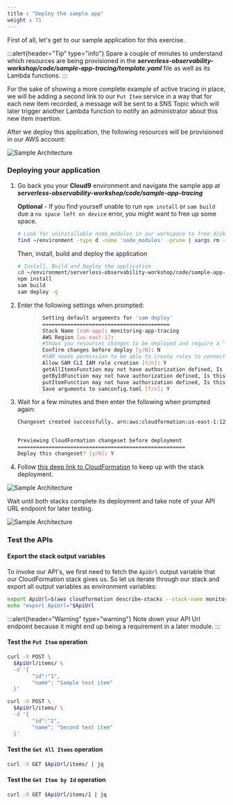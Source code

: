 ```yaml
---
title : "Deploy the sample app"
weight : 71
---
```


First of all, let's get to our sample application for this exercise.

:::alert{header="Tip" type="info"}
Spare a couple of minutes to understand which resources are being provisioned in the ***serverless-observability-workshop/code/sample-app-tracing/template.yaml*** file as well as its Lambda functions.
:::

For the sake of showing a more complete example of active tracing in place, we will be adding a second link to our `Put Item` service in a way that for each new item recorded, a message will be sent to a SNS Topic which will later trigger another Lambda function to notify an administrator about this new item insertion.

After we deploy this application, the following resources will be provisioned in our AWS account:

![Sample Architecture](/static/images/tracing_app.png?width=40pc)

### Deploying your application

1. Go back you your **Cloud9** environment and navigate the sample app at ***serverless-observability-workshop/code/sample-app-tracing***

    **Optional** - If you find yourself unable to run `npm install` or `sam build` due a `no space left on device` error, you might want to free up some space.

    ```sh
    # Look for uninstallable node_modules in our workspace to free disk space
    find ~/environment -type d -name 'node_modules' -prune | xargs rm -r
    ```

    Then, install, build and deploy the application

    ```sh
    # Install, Build and Deploy the application
    cd ~/environment/serverless-observability-workshop/code/sample-app-tracing
    npm install
    sam build
    sam deploy -g
    ```

2. Enter the following settings when prompted:

    ```sh
            Setting default arguments for 'sam deploy'
            =========================================
            Stack Name [sam-app]: monitoring-app-tracing
            AWS Region [us-east-1]: 
            #Shows you resources changes to be deployed and require a 'Y' to initiate deploy
            Confirm changes before deploy [y/N]: N
            #SAM needs permission to be able to create roles to connect to the resources in your template
            Allow SAM CLI IAM role creation [Y/n]: Y
            getAllItemsFunction may not have authorization defined, Is this okay? [y/N]: Y
            getByIdFunction may not have authorization defined, Is this okay? [y/N]: Y
            putItemFunction may not have authorization defined, Is this okay? [y/N]: Y
            Save arguments to samconfig.toml [Y/n]: Y 
    ```

3. Wait for a few minutes and then enter the following when prompted again:

    ```sh
    Changeset created successfully. arn:aws:cloudformation:us-east-1:1234567890:changeSet/samcli-deploy135353414/3d893bb8-2ecf-4491-9022-0644f5534da


    Previewing CloudFormation changeset before deployment
    ======================================================
    Deploy this changeset? [y/N]: Y
    ```

4. Follow [this deep link to CloudFormation](https://console.aws.amazon.com/cloudformation/home#/stacks?filteringText=sam-&filteringStatus=active&viewNested=true&hideStacks=false&stackId=) to keep up with the stack deployment.

![Sample Architecture](/static/images/samstacks_tracing.png)

Wait until both stacks complete its deployment and take note of your API URL endpoint for later testing.

![Sample Architecture](/static/images/samstackcomplete_tracing.png)

### Test the APIs 

#### Export the stack output variables

To invoke our API's, we first need to fetch the `ApiUrl` output variable that our CloudFormation stack gives us. So let us iterate through our stack and export all output variables as environment variables:

```sh
export ApiUrl=$(aws cloudformation describe-stacks --stack-name monitoring-app-tracing --output json | jq '.Stacks[].Outputs[] | select(.OutputKey=="ApiUrl") | .OutputValue' | sed -e 's/^"//'  -e 's/"$//')
echo "export ApiUrl="$ApiUrl
```

:::alert{header="Warning" type="warning"}
Note down your API Url endpoint because it might end up being a requirement in a later module.
:::


#### Test the `Put Item` operation

```sh
curl -X POST \
  $ApiUrl/items/ \
  -d '{
        "id":"1",  
        "name": "Sample test item"
  }'

curl -X POST \
  $ApiUrl/items/ \
  -d '{
        "id":"2",  
        "name": "Second test item"
  }'
```

#### Test the `Get All Items` operation

```sh
curl -X GET $ApiUrl/items/ | jq
```

#### Test the `Get Item by Id` operation

```sh
curl -X GET $ApiUrl/items/1 | jq
```